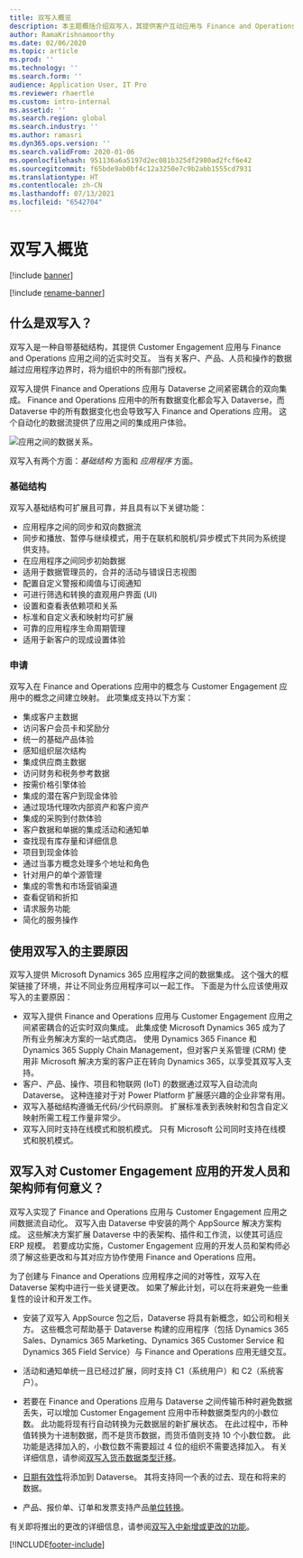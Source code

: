 ```yaml
---
title: 双写入概览
description: 本主题概括介绍双写入，其提供客户互动应用与 Finance and Operations 应用之间的近实时交互。
author: RamaKrishnamoorthy
ms.date: 02/06/2020
ms.topic: article
ms.prod: ''
ms.technology: ''
ms.search.form: ''
audience: Application User, IT Pro
ms.reviewer: rhaertle
ms.custom: intro-internal
ms.assetid: ''
ms.search.region: global
ms.search.industry: ''
ms.author: ramasri
ms.dyn365.ops.version: ''
ms.search.validFrom: 2020-01-06
ms.openlocfilehash: 951136a6a5197d2ec081b325df2980ad2fcf6e42
ms.sourcegitcommit: f65bde9ab0bf4c12a3250e7c9b2abb1555cd7931
ms.translationtype: HT
ms.contentlocale: zh-CN
ms.lasthandoff: 07/13/2021
ms.locfileid: "6542704"
---
```

# <a name="dual-write-overview"></a>双写入概览

[!include [banner](../../includes/banner.md)]

[!include [rename-banner](~/includes/cc-data-platform-banner.md)]



## <a name="what-is-dual-write"></a>什么是双写入？

双写入是一种自带基础结构，其提供 Customer Engagement 应用与 Finance and Operations 应用之间的近实时交互。 当有关客户、产品、人员和操作的数据越过应用程序边界时，将为组织中的所有部门授权。

双写入提供 Finance and Operations 应用与 Dataverse 之间紧密耦合的双向集成。 Finance and Operations 应用中的所有数据变化都会写入 Dataverse，而 Dataverse 中的所有数据变化也会导致写入 Finance and Operations 应用。 这个自动化的数据流提供了应用之间的集成用户体验。

![应用之间的数据关系。](media/dual-write-overview.jpg)

双写入有两个方面：*基础结构* 方面和 *应用程序* 方面。

### <a name="infrastructure"></a>基础结构

双写入基础结构可扩展且可靠，并且具有以下关键功能：

+ 应用程序之间的同步和双向数据流
+ 同步和播放、暂停与继续模式，用于在联机和脱机/异步模式下共同为系统提供支持。
+ 在应用程序之间同步初始数据
+ 适用于数据管理员的，合并的活动与错误日志视图
+ 配置自定义警报和阈值与订阅通知
+ 可进行筛选和转换的直观用户界面 (UI)
+ 设置和查看表依赖项和关系
+ 标准和自定义表和映射均可扩展
+ 可靠的应用程序生命周期管理
+ 适用于新客户的现成设置体验

### <a name="application"></a>申请

双写入在 Finance and Operations 应用中的概念与 Customer Engagement 应用中的概念之间建立映射。 此项集成支持以下方案：

+ 集成客户主数据
+ 访问客户会员卡和奖励分
+ 统一的基础产品体验
+ 感知组织层次结构
+ 集成供应商主数据
+ 访问财务和税务参考数据
+ 按需价格引擎体验
+ 集成的潜在客户到现金体验
+ 通过现场代理吹内部资产和客户资产
+ 集成的采购到付款体验
+ 客户数据和单据的集成活动和通知单
+ 查找现有库存量和详细信息
+ 项目到现金体验
+ 通过当事方概念处理多个地址和角色
+ 针对用户的单个源管理
+ 集成的零售和市场营销渠道
+ 查看促销和折扣
+ 请求服务功能
+ 简化的服务操作

## <a name="top-reasons-to-use-dual-write"></a>使用双写入的主要原因

双写入提供 Microsoft Dynamics 365 应用程序之间的数据集成。 这个强大的框架链接了环境，并让不同业务应用程序可以一起工作。 下面是为什么应该使用双写入的主要原因：

+ 双写入提供 Finance and Operations 应用与 Customer Engagement 应用之间紧密耦合的近实时双向集成。 此集成使 Microsoft Dynamics 365 成为了所有业务解决方案的一站式商店。 使用 Dynamics 365 Finance 和 Dynamics 365 Supply Chain Management，但对客户关系管理 (CRM) 使用非 Microsoft 解决方案的客户正在转向 Dynamics 365，以享受其双写入支持。
+ 客户、产品、操作、项目和物联网 (IoT) 的数据通过双写入自动流向 Dataverse。 这种连接对于对 Power Platform 扩展感兴趣的企业非常有用。
+ 双写入基础结构遵循无代码/少代码原则。 扩展标准表到表映射和包含自定义映射所需工程工作量非常少。
+ 双写入同时支持在线模式和脱机模式。 只有 Microsoft 公司同时支持在线模式和脱机模式。

## <a name="what-does-dual-write-mean-for-developers-and-architects-of-customer-engagement-apps"></a><a id="developer-architect"></a>双写入对 Customer Engagement 应用的开发人员和架构师有何意义？

双写入实现了 Finance and Operations 应用与 Customer Engagement 应用之间数据流自动化。 双写入由 Dataverse 中安装的两个 AppSource 解决方案构成。 这些解决方案扩展 Dataverse 中的表架构、插件和工作流，以使其可适应 ERP 规模。 若要成功实施，Customer Engagement 应用的开发人员和架构师必须了解这些更改和与其对应方协作使用 Finance and Operations 应用。

为了创建与 Finance and Operations 应用程序之间的对等性，双写入在 Dataverse 架构中进行一些关键更改。 如果了解此计划，可以在将来避免一些重复性的设计和开发工作。

+ 安装了双写入 AppSource 包之后，Dataverse 将具有新概念，如公司和相关方。 这些概念可帮助基于 Dataverse 构建的应用程序（包括 Dynamics 365 Sales、Dynamics 365 Marketing、Dynamics 365 Customer Service 和 Dynamics 365 Field Service）与 Finance and Operations 应用无缝交互。

+ 活动和通知单统一且已经过扩展，同时支持 C1（系统用户）和 C2（系统客户）。

+ 若要在 Finance and Operations 应用与 Dataverse 之间传输币种时避免数据丢失，可以增加 Customer Engagement 应用中币种数据类型内的小数位数。 此功能将现有行自动转换为元数据层的新扩展状态。 在此过程中，币种值转换为十进制数据，而不是货币数据，而货币值则支持 10 个小数位数。 此功能是选择加入的，小数位数不需要超过 4 位的组织不需要选择加入。 有关详细信息，请参阅[双写入货币数据类型迁移](currrency-decimal-places.md)。

+ [日期有效性](../../dev-tools/date-effectivity.md)将添加到 Dataverse。 其将支持同一个表的过去、现在和将来的数据。

+ 产品、报价单、订单和发票支持产品[单位转换](../../../../supply-chain/pim/tasks/manage-unit-measure.md)。

有关即将推出的更改的详细信息，请参阅[双写入中新增或更改的功能](whats-new-dual-write.md)。



[!INCLUDE[footer-include](../../../../includes/footer-banner.md)]